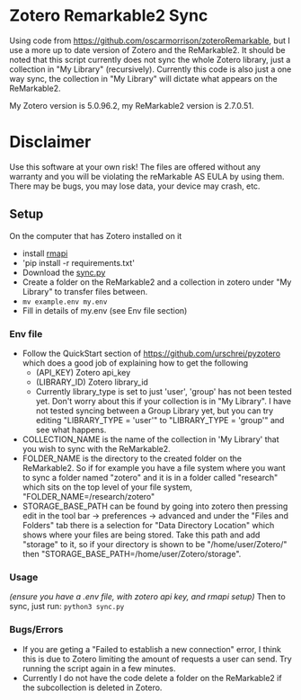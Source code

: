 # Zotero Remarkable2 Sync

Using code from https://github.com/oscarmorrison/zoteroRemarkable, but I use a more up to date version of Zotero and the ReMarkable2.
It should be noted that this script currently does not sync the whole Zotero library, just a collection in "My Library" (recursively).
Currently this code is also just a one way sync, the collection in "My Library" will dictate what appears on the ReMarkable2.

My Zotero version is 5.0.96.2, my ReMarkable2 version is 2.7.0.51.
# **Disclaimer**
Use this software at your own risk!
The files are offered without any warranty and you will be violating the reMarkable AS EULA by using them. There may be bugs, you may lose data, your device may crash, etc.

## Setup
On the computer that has Zotero installed on it
 - install [rmapi](https://github.com/juruen/rmapi)
- 'pip install -r requirements.txt'
 - Download the [sync.py](https://github.com/Jbwasse2/ZoteroReMarkable2/blob/master/sync.py)
- Create a folder on the ReMarkable2 and a collection in zotero under "My Library" to transfer files between.
 - `mv example.env my.env`
 - Fill in details of my.env (see Env file section)


### Env file
- Follow the QuickStart section of https://github.com/urschrei/pyzotero which does a good job of explaining how to get the following
  - (API_KEY) Zotero api_key
  - (LIBRARY_ID) Zotero library_id
  - Currently library_type is set to just 'user', 'group' has not been tested yet. Don't worry about this if your collection is in "My Library". I have not tested syncing between a Group Library yet, but you can try editing "LIBRARY_TYPE = 'user'" to "LIBRARY_TYPE = 'group'" and see what happens.
- COLLECTION_NAME is the name of the collection in 'My Library' that you wish to sync with the ReMarkable2.
- FOLDER_NAME is the directory to the created folder on the ReMarkable2. So if for example you have a file system where you want to sync a folder named "zotero" and it is in a folder called "research" which sits on the top level of your file system, "FOLDER_NAME=/research/zotero"
- STORAGE_BASE_PATH can be found by going into zotero then pressing edit in the tool bar -> preferences -> advanced and under the "Files and Folders" tab there is a selection for "Data Directory Location" which shows where your files are being stored. Take this path and add "storage" to it, so if your directory is shown to be "/home/user/Zotero/" then "STORAGE_BASE_PATH=/home/user/Zotero/storage".

### Usage
_(ensure you have a .env file, with zotero api key, and rmapi setup)_
Then to sync, just run:
  `python3 sync.py`
  
### Bugs/Errors
- If you are geting a "Failed to establish a new connection" error, I think this is due to Zotero limiting the amount of requests a user can send. Try running the script again in a few minutes.  
- Currently I do not have the code delete a folder on the ReMarkable2 if the subcollection is deleted in Zotero.   
